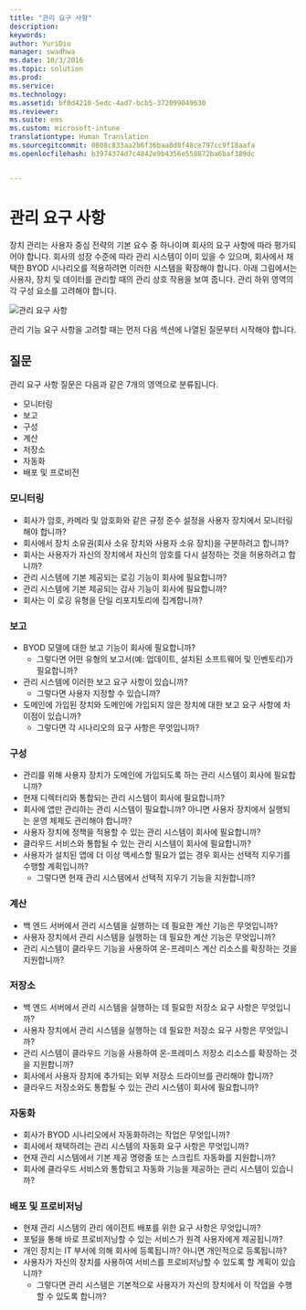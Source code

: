 ```yaml
---
title: "관리 요구 사항"
description: 
keywords: 
author: YuriDio
manager: swadhwa
ms.date: 10/3/2016
ms.topic: solution
ms.prod: 
ms.service: 
ms.technology: 
ms.assetid: bf0d4210-5edc-4ad7-bcb5-372099049630
ms.reviewer: 
ms.suite: ems
ms.custom: microsoft-intune
translationtype: Human Translation
ms.sourcegitcommit: 0808c833aa2b6f36baa8d8f48ce797cc9f18aafa
ms.openlocfilehash: b3974374d7c4842e9b4356e558872ba6baf389dc


---
```


# 관리 요구 사항

장치 관리는 사용자 중심 전략의 기본 요수 중 하나이며 회사의 요구 사항에 따라 평가되어야 합니다. 회사의 성장 수준에 따라 관리 시스템이 이미 있을 수 있으며, 회사에서 채택한 BYOD 시나리오를 적용하려면 이러한 시스템을 확장해야 합니다. 아래 그림에서는 사용자, 장치 및 데이터를 관리할 때의 관리 상호 작용을 보여 줍니다. 관리 하위 영역의 각 구성 요소를 고려해야 합니다.

![관리 요구 사항](./media/BYOD_Figure4.png)

관리 기능 요구 사항을 고려할 때는 먼저 다음 섹션에 나열된 질문부터 시작해야 합니다.

## 질문

관리 요구 사항 질문은 다음과 같은 7개의 영역으로 분류됩니다.

- 모니터링
- 보고
- 구성
- 계산
- 저장소
- 자동화
- 배포 및 프로비전


### 모니터링

- 회사가 암호, 카메라 및 암호화와 같은 규정 준수 설정을 사용자 장치에서 모니터링해야 합니까?
- 회사에서 장치 소유권(회사 소유 장치와 사용자 소유 장치)을 구분하려고 합니까?
- 회사는 사용자가 자신의 장치에서 자신의 암호를 다시 설정하는 것을 허용하려고 합니까?
- 관리 시스템에 기본 제공되는 로깅 기능이 회사에 필요합니까?
- 관리 시스템에 기본 제공되는 감사 기능이 회사에 필요합니까?
- 회사는 이 로깅 유형을 단일 리포지토리에 집계합니까?

### 보고

- BYOD 모델에 대한 보고 기능이 회사에 필요합니까?
    - 그렇다면 어떤 유형의 보고서(예: 업데이트, 설치된 소프트웨어 및 인벤토리)가 필요합니까?
- 관리 시스템에 이러한 보고 요구 사항이 있습니까?
    - 그렇다면 사용자 지정할 수 있습니까?
- 도메인에 가입된 장치와 도메인에 가입되지 않은 장치에 대한 보고 요구 사항에 차이점이 있습니까?
    - 그렇다면 각 시나리오의 요구 사항은 무엇입니까?

### 구성

- 관리를 위해 사용자 장치가 도메인에 가입되도록 하는 관리 시스템이 회사에 필요합니까?
- 현재 디렉터리와 통합되는 관리 시스템이 회사에 필요합니까?
- 회사에 앱만 관리하는 관리 시스템이 필요합니까? 아니면 사용자 장치에서 실행되는 운영 체제도 관리해야 합니까?
- 사용자 장치에 정책을 적용할 수 있는 관리 시스템이 회사에 필요합니까?
- 클라우드 서비스와 통합될 수 있는 관리 시스템이 회사에 필요합니까?
- 사용자가 설치된 앱에 더 이상 액세스할 필요가 없는 경우 회사는 선택적 지우기를 수행할 계획입니까?
    - 그렇다면 현재 관리 시스템에서 선택적 지우기 기능을 지원합니까?

### 계산

- 백 엔드 서버에서 관리 시스템을 실행하는 데 필요한 계산 기능은 무엇입니까?
- 사용자 장치에서 관리 시스템을 실행하는 데 필요한 계산 기능은 무엇입니까?
- 관리 시스템이 클라우드 기능을 사용하여 온-프레미스 계산 리소스를 확장하는 것을 지원합니까?

### 저장소

- 백 엔드 서버에서 관리 시스템을 실행하는 데 필요한 저장소 요구 사항은 무엇입니까?
- 사용자 장치에서 관리 시스템을 실행하는 데 필요한 저장소 요구 사항은 무엇입니까?
- 관리 시스템이 클라우드 기능을 사용하여 온-프레미스 저장소 리소스를 확장하는 것을 지원합니까?
- 회사에서 사용자 장치에 추가되는 외부 저장소 드라이브를 관리해야 합니까?
- 클라우드 저장소와도 통합될 수 있는 관리 시스템이 회사에 필요합니까?

### 자동화

- 회사가 BYOD 시나리오에서 자동화하려는 작업은 무엇입니까?
- 회사에서 채택하려는 관리 시스템의 자동화 요구 사항은 무엇입니까?
- 현재 관리 시스템에서 기본 제공 명령줄 또는 스크립트 자동화를 지원합니까?
- 회사에 클라우드 서비스와 통합되고 자동화 기능을 제공하는 관리 시스템이 있습니까?

### 배포 및 프로비저닝

- 현재 관리 시스템의 관리 에이전트 배포를 위한 요구 사항은 무엇입니까?
- 포털을 통해 바로 프로비저닝할 수 있는 서비스가 원격 사용자에게 제공됩니까?
- 개인 장치는 IT 부서에 의해 회사에 등록됩니까? 아니면 개인적으로 등록됩니까?
- 사용자가 자신의 장치를 사용하여 서비스를 프로비저닝할 수 있도록 할 계획이 있습니까?
    - 그렇다면 관리 시스템은 기본적으로 사용자가 자신의 장치에서 이 작업을 수행할 수 있도록 합니까?




<!--HONumber=Oct16_HO1-->


